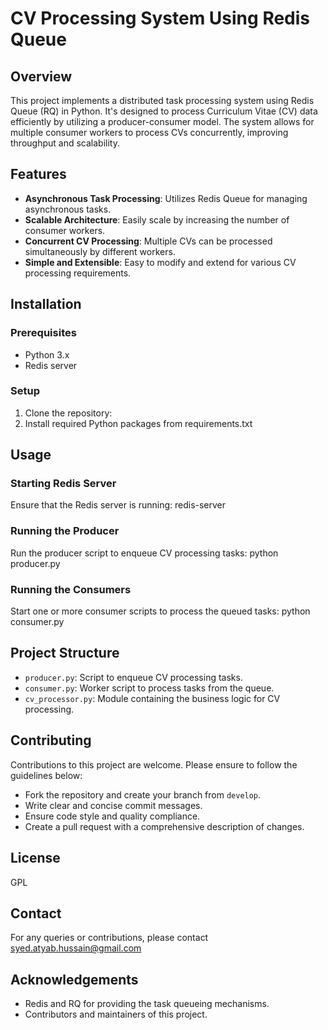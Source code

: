 # CV Processing System Using Redis Queue

## Overview
This project implements a distributed task processing system using Redis Queue (RQ) in Python. It's designed to process Curriculum Vitae (CV) data efficiently by utilizing a producer-consumer model. The system allows for multiple consumer workers to process CVs concurrently, improving throughput and scalability.

## Features
- **Asynchronous Task Processing**: Utilizes Redis Queue for managing asynchronous tasks.
- **Scalable Architecture**: Easily scale by increasing the number of consumer workers.
- **Concurrent CV Processing**: Multiple CVs can be processed simultaneously by different workers.
- **Simple and Extensible**: Easy to modify and extend for various CV processing requirements.

## Installation

### Prerequisites
- Python 3.x
- Redis server

### Setup
1. Clone the repository:
2. Install required Python packages from requirements.txt

## Usage

### Starting Redis Server
Ensure that the Redis server is running: redis-server

### Running the Producer
Run the producer script to enqueue CV processing tasks: python producer.py

### Running the Consumers
Start one or more consumer scripts to process the queued tasks: python consumer.py

## Project Structure

- `producer.py`: Script to enqueue CV processing tasks.
- `consumer.py`: Worker script to process tasks from the queue.
- `cv_processor.py`: Module containing the business logic for CV processing.

## Contributing
Contributions to this project are welcome. Please ensure to follow the guidelines below:
- Fork the repository and create your branch from `develop`.
- Write clear and concise commit messages.
- Ensure code style and quality compliance.
- Create a pull request with a comprehensive description of changes.

## License
GPL

## Contact
For any queries or contributions, please contact syed.atyab.hussain@gmail.com

## Acknowledgements
- Redis and RQ for providing the task queueing mechanisms.
- Contributors and maintainers of this project.
